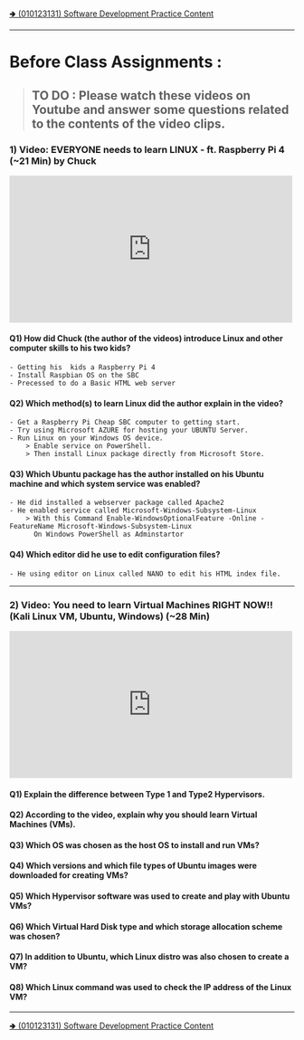 [🢂 (010123131) Software Development Practice Content](./https://aingthawan.github.io/softwaredev_content_index.html)

* * *

# Before Class Assignments :

> ## TO DO : Please watch these videos on Youtube and answer some questions related to the contents of the video clips.

### 1) Video: EVERYONE needs to learn LINUX - ft. Raspberry Pi 4 (~21 Min) by Chuck

<iframe width="500" height="260" src="https://www.youtube.com/embed/l9YxTXDiiFY" title="YouTube video player" frameborder="0" allow="accelerometer; autoplay; clipboard-write; encrypted-media; gyroscope; picture-in-picture" allowfullscreen></iframe>


#### Q1) How did Chuck (the author of the videos) introduce Linux and other computer skills to his two kids?

	- Getting his  kids a Raspberry Pi 4
	- Install Raspbian OS on the SBC
	- Precessed to do a Basic HTML web server	

#### Q2) Which method(s) to learn Linux did the author explain in the video?

	- Get a Raspberry Pi Cheap SBC computer to getting start.
	- Try using Microsoft AZURE for hosting your UBUNTU Server.
	- Run Linux on your Windows OS device.
		> Enable service on PowerShell.
		> Then install Linux package directly from Microsoft Store.

#### Q3) Which Ubuntu package has the author installed on his Ubuntu machine and which system service was enabled?

	- He did installed a webserver package called Apache2
	- He enabled service called Microsoft-Windows-Subsystem-Linux
		> With this Command Enable-WindowsOptionalFeature -Online -FeatureName Microsoft-Windows-Subsystem-Linux
		  On Windows PowerShell as Adminstartor

#### Q4) Which editor did he use to edit configuration files?

	- He using editor on Linux called NANO to edit his HTML index file. 


* * *


### 2) Video: You need to learn Virtual Machines RIGHT NOW!! (Kali Linux VM, Ubuntu, Windows) (~28 Min)


<iframe width="500" height="260" src="https://www.youtube.com/embed/wX75Z-4MEoM" title="YouTube video player" frameborder="0" allow="accelerometer; autoplay; clipboard-write; encrypted-media; gyroscope; picture-in-picture" allowfullscreen></iframe>


#### Q1) Explain the difference between Type 1 and Type2 Hypervisors.
#### Q2) According to the video, explain why you should learn Virtual Machines (VMs).
#### Q3) Which OS was chosen as the host OS to install and run VMs?
#### Q4) Which versions and which file types of Ubuntu images were downloaded for creating VMs?
#### Q5) Which Hypervisor software was used to create and play with Ubuntu VMs?
#### Q6) Which Virtual Hard Disk type and which storage allocation scheme was chosen?
#### Q7) In addition to Ubuntu, which Linux distro was also chosen to create a VM?
#### Q8) Which Linux command was used to check the IP address of the Linux VM?


* * *


[🢂 (010123131) Software Development Practice Content](./https://aingthawan.github.io/softwaredev_content_index.html)
